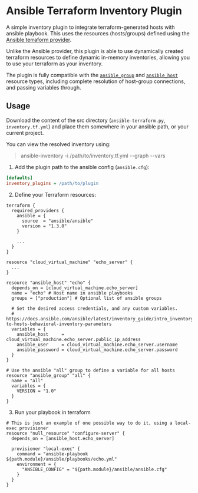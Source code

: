 # Ansible Terraform Inventory Plugin

A simple inventory plugin to integrate terraform-generated hosts with ansible playbook.
This uses the resources (hosts/groups) defined using
the [Ansible terraform provider](https://registry.terraform.io/providers/ansible/ansible/latest/docs).

Unlike the Ansible provider, this plugin is able to use dynamically created terraform resources to define
dynamic in-memory inventories, allowing you to use your terraform as your inventory.

The plugin is fully compatible with the [
`ansible_group`](https://registry.terraform.io/providers/ansible/ansible/latest/docs/resources/group)
and [`ansible_host`](https://registry.terraform.io/providers/ansible/ansible/latest/docs/resources/host) resource types,
including complete resolution of host-group connections, and passing variables through.

## Usage

Download the content of the src directory (`ansible-terraform.py`, `inventory.tf.yml`) and place them
somewhere in your ansible path, or your current project.

You can view the resolved inventory using:
> ansible-inventory -i /path/to/inventory.tf.yml --graph --vars

1. Add the plugin path to the ansible config (`ansible.cfg`):

```ini
[defaults]
inventory_plugins = /path/to/plugin
```

2. Define your Terraform resources:

```hcl
terraform {
  required_providers {
    ansible = {
      source  = "ansible/ansible"
      version = "1.3.0"
    }

    ...
  }
}

resource "cloud_virtual_machine" "echo_server" {
  ...
}

resource "ansible_host" "echo" {
  depends_on = [cloud_virtual_machine.echo_server]
  name = "echo" # Host name in ansible playbooks
  groups = ["production"] # Optional list of ansible groups

  # Set the desired access credentials, and any custom variables.
  # https://docs.ansible.com/ansible/latest/inventory_guide/intro_inventory.html#connecting-to-hosts-behavioral-inventory-parameters
  variables = {
    ansible_host     = cloud_virtual_machine.echo_server.public_ip_address
    ansible_user     = cloud_virtual_machine.echo_server.username
    ansible_password = cloud_virtual_machine.echo_server.password
  }
}

# Use the ansible "all" group to define a variable for all hosts
resource "ansible_group" "all" {
  name = "all"
  variables = {
    VERSION = "1.0"
  }
}
```

3. Run your playbook in terraform

```hcl
# This is just an example of one possible way to do it, using a local-exec provisioner
resource "null_resource" "configure-server" {
  depends_on = [ansible_host.echo_server]

  provisioner "local-exec" {
    command = "ansible-playbook ${path.module}/ansible/playbooks/echo.yml"
    environment = {
      "ANSIBLE_CONFIG" = "${path.module}/ansible/ansible.cfg"
    }
  }
}
```
